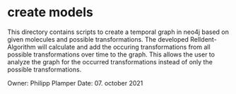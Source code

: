 # create models

This directory contains scripts to create a temporal graph in neo4j based on given molecules and possible transformations. The developed RelIdent-Algorithm will calculate and add the occuring transformations from all possible transformations over time to the graph. This allows the user to analyze the graph for the occurred transformations instead of only the possible transformations.

Owner: Philipp Plamper
Date: 07. october 2021